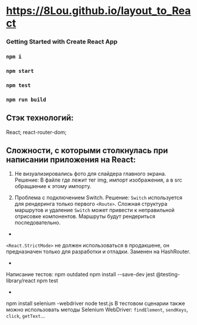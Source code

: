 # https://8Lou.github.io/layout_to_React

### Getting Started with Create React App

### `npm i`
### `npm start`
### `npm test`
### `npm run build`

## Стэк технологий:
React; react-router-dom; 

## Сложности, с которыми столкнулась при написании приложения на React:

1. Не визуализировались фото для слайдера главного экрана.
Решение: 
В файле где лежит тег img, импорт изображения, а в src обращаение к этому импорту.

2. Проблема с подключением Switch.
Решение: 
`Switch` используется для рендеринга только первого `<Route>`. Сложная структура маршрутов и удаление `Switch` может привести к неправильной отрисовке компонентов. Маршруты будут рендериться последовательно.

-
`<React.StrictMode>` не должен использоваться в продакшене, он предназначен только для разработки и отладки. Заменен на HashRouter.

-
Написание тестов:
npm outdated
npm install --save-dev jest @testing-library/react
npm test

-
npm install selenium -webdriver
node test.js
В тестовом сценарии также можно использовать методы Selenium WebDriver: `findElement`, `sendKeys`, `click`, `getText`...